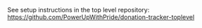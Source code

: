 See setup instructions in the top level repository: https://github.com/PowerUpWithPride/donation-tracker-toplevel
